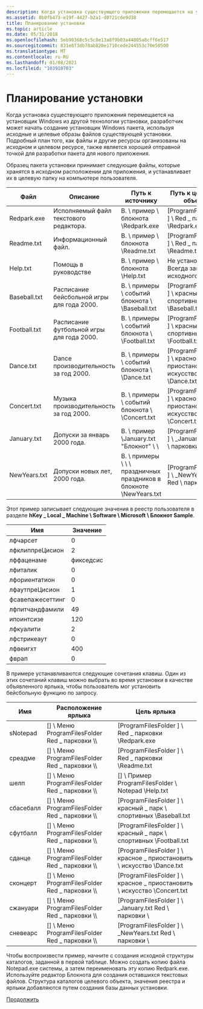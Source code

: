 ```yaml
---
description: Когда установка существующего приложения перемещается на установщик Windows из другой технологии установки, разработчик может начать создание установщик Windows пакета, используя исходные и целевые образы файлов существующей установки.
ms.assetid: 8b0fb473-e19f-4427-b2a1-d0721cde9d38
title: Планирование установки
ms.topic: article
ms.date: 05/31/2018
ms.openlocfilehash: 5eb98368c5c5c8e13a8f9b03a44805a8cff6e517
ms.sourcegitcommit: 831e8f3db78ab820e1710cede244553c70e50500
ms.translationtype: MT
ms.contentlocale: ru-RU
ms.lasthandoff: 01/08/2021
ms.locfileid: "103910703"
---
```

# <a name="planning-the-installation"></a>Планирование установки

Когда установка существующего приложения перемещается на установщик Windows из другой технологии установки, разработчик может начать создание установщик Windows пакета, используя исходные и целевые образы файлов существующей установки. Подробный план того, как файлы и другие ресурсы организованы на исходном и целевом ресурсе, также является хорошей отправной точкой для разработки пакета для нового приложения.

Образец пакета установки принимает следующие файлы, которые хранятся в исходном расположении для приложения, и устанавливает их в целевую папку на компьютере пользователя.



| Файл         | Описание                               | Путь к источнику                                    | Путь к целевому объекту                                          |
|--------------|-------------------------------------------|---------------------------------------------------|---------------------------------------------------------|
| Redpark.exe  | Исполняемый файл текстового редактора.              | В. \\ пример \\ блокнота \\Redpark.exe                  | \[ProgramFilesFolder \] \\ Red \_ парковки \\Redpark.exe          |
| Readme.txt   | Информационный файл.                    | В. \\ пример \\ блокнота \\Readme.txt                   | \[ProgramFilesFolder \] \\ Red \_ парковки \\Readme.txt           |
| Help.txt     | Помощь в руководстве                               | В. \\ пример \\ блокнота \\Help.txt                     | Не установлено. Всегда запускать с исходного кода.                  |
| Baseball.txt | Расписание бейсбольной игры для года 2000.     | В. \\ примеры \\ событий блокнота \\ \\Baseball.txt         | \[ProgramFilesFolder \] \\ красный \_ парк \\ спортивных \\Baseball.txt |
| Football.txt | Расписание футбольной игры для года 2000.     | В. \\ примеры \\ событий блокнота \\ \\Football.txt         | \[ProgramFilesFolder \] \\ красный \_ парк \\ спортивных \\Football.txt |
| Dance.txt    | Dance производительность за год 2000.         | В. \\ примеры \\ событий блокнота \\ \\Dance.txt            | \[ProgramFilesFolder \] \\ красное \_ приостановить \\ искусство \\Dance.txt      |
| Concert.txt  | Музыка производительность за год 2000.         | В. \\ примеры \\ событий блокнота \\ \\Concert.txt          | \[ProgramFilesFolder \] \\ красное \_ приостановить \\ искусство \\Concert.txt    |
| January.txt  | Допуски за январь 2000 года.       | В. \\ пример \\January.txt "Блокнот" \\ \\            | \[ProgramFilesFolder \] \\ \_January.txt Red \\ парковки \\    |
| NewYears.txt | Допуски новых лет, 2000 года. | В. \\ примеры \\ \\ \\ праздничных праздников в блокноте \\NewYears.txt | \[ProgramFilesFolder \] \\ \_NewYears.txt Red \\ парковки \\   |



 

Этот пример записывает следующие значения в реестр пользователя в разделе **hKey \_ Local \_ Machine \\ Software \\ Microsoft \\ Блокнот Sample**.



| Имя             | Значение    |
|------------------|----------|
| лфчарсет        | 0        |
| лфклиппреЦисион  | 2        |
| лффаценаме       | фикседсис |
| лфиталик         | 0        |
| лфориентатион    | 0        |
| лфаутпреЦисион   | 1        |
| фсавепажесеттинг | 0        |
| лфпитчандфамили | 49       |
| ипоинтсизе       | 120      |
| лфкуалити        | 2        |
| лфстрикеаут      | 0        |
| лфвеигхт         | 400      |
| фврап            | 0        |



 

В примере устанавливаются следующие сочетания клавиш. Один из этих сочетаний клавиш можно выбрать во время установки в качестве объявленного ярлыка, чтобы пользователь мог установить бейсбольную функцию по запросу.



| Имя      | Расположение ярлыка                         | Цель ярлыка                                         |
|-----------|-------------------------------------------|---------------------------------------------------------|
| sNotepad  | \[\] \\ Меню ProgramFilesFolder Red \_ парковки \\\\ | \[ProgramFilesFolder \] \\ Red \_ парковки \\Redpark.exe          |
| среадме   | \[\] \\ Меню ProgramFilesFolder Red \_ парковки \\\\ | \[ProgramFilesFolder \] \\ Red \_ парковки \\Readme.txt           |
| шелп     | \[\] \\ Меню ProgramFilesFolder Red \_ парковки \\\\ | \[\] \\ Пример ProgramFilesFolder \\ Notepad \\Help.txt       |
| сбасебалл | \[\] \\ Меню ProgramFilesFolder Red \_ парковки \\\\ | \[ProgramFilesFolder \] \\ красный \_ парк \\ спортивных \\Baseball.txt |
| сфутбалл | \[\] \\ Меню ProgramFilesFolder Red \_ парковки \\\\ | \[ProgramFilesFolder \] \\ красный \_ парк \\ спортивных \\Football.txt |
| сданце    | \[\] \\ Меню ProgramFilesFolder Red \_ парковки \\\\ | \[ProgramFilesFolder \] \\ красное \_ приостановить \\ искусство \\Dance.txt      |
| сконцерт  | \[\] \\ Меню ProgramFilesFolder Red \_ парковки \\\\ | \[ProgramFilesFolder \] \\ красное \_ приостановить \\ искусство \\Concert.txt    |
| сжануари  | \[\] \\ Меню ProgramFilesFolder Red \_ парковки \\\\ | \[ProgramFilesFolder \] \\ \_January.txt Red \\ парковки \\    |
| сневеарс | \[\] \\ Меню ProgramFilesFolder Red \_ парковки \\\\ | \[ProgramFilesFolder \] \\ \_NewYears.txt Red \\ парковки \\   |



 

Чтобы воспроизвести пример, начните с создания исходной структуры каталогов, заданной в первой таблице. Можно создать копию файла Notepad.exe системы, а затем переименовать эту копию Redpark.exe. Используйте редактор Блокнота для создания оставшихся текстовых файлов. Структура каталогов целевого объекта, значения реестра и ярлыки добавляются путем создания базы данных установки.

[Продолжить](importing-a-blank-database.md)

 

 



